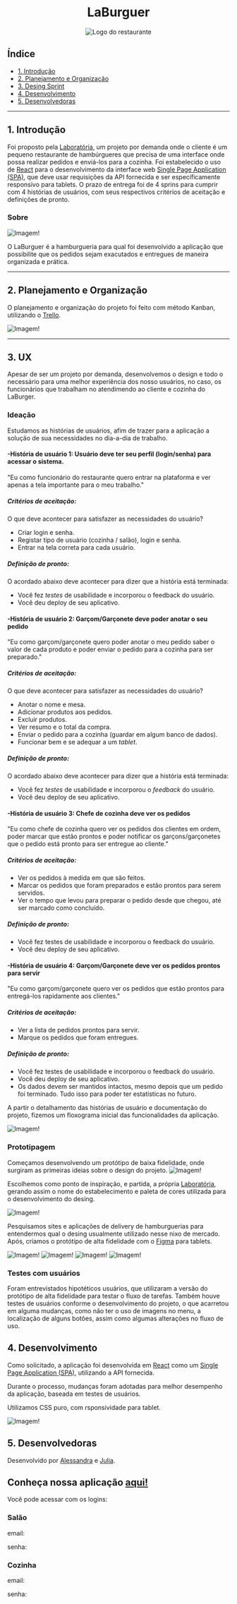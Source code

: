 <div align="center"><h1>LaBurguer</h1></div>

<div align="center">

<img src="./public/img/gifBurger.gif" alt="Logo do restaurante">
</div>

## Índice

- [1. Introdução](#1-introdução)
- [2. Planejamento e Organização](#2-planejamento-e-organização)
- [3. Desing Sprint](#3-desing-sprint)
- [4. Desenvolvimento](#4-desenvolvimento)
- [5. Desenvolvedoras](#5-desenvolvedoras)
---

## 1. Introdução

Foi proposto pela [Laboratória](https://github.com/Laboratoria), um projeto por demanda onde o cliente é um pequeno restaurante de hambúrgueres que precisa de uma
interface onde possa realizar pedidos e enviá-los para a cozinha. Foi estabelecido o uso de [React](https://reactjs.org/) para o desenvolvimento da interface web [Single Page Application (SPA)](https://pt.wikipedia.org/wiki/Aplicativo_de_p%C3%A1gina_%C3%BAnica), que deve usar requisições da API fornecida e ser específicamente responsivo para tablets. 
O prazo de entrega foi de 4 sprins para cumprir com 4 histórias de usuários, com seus respectivos critérios de aceitação e definições de pronto.


### Sobre 

![Imagem!](./public/img/logotipo.png)

O LaBurguer é a hamburgueria para qual foi desenvolvido a aplicação que possibilite que os pedidos sejam exacutados e entregues de maneira organizada e prática.

---
## 2. Planejamento e Organização

O planejamento e organização do projeto foi feito com método Kanban, utilizando o [Trello](https://trello.com/). 

![Imagem!](https://trello-attachments.s3.amazonaws.com/6020b3a2293a2449d45c3caf/603ea838eccc46598e53a5a7/27558e04e5c646a526c44864a25c1219/trello.png)

---
## 3. UX

Apesar de ser um projeto por demanda, desenvolvemos o design e todo o necessário para uma melhor experiência dos nosso usuários, no caso, os funcionários que trabalham no atendimendo ao cliente e cozinha do LaBurger.

### Ideação

Estudamos as histórias de usuários, afim de trazer para a aplicação a solução de sua necessidades no dia-a-dia de trabalho.

#### -História de usuário 1: Usuário deve ter seu perfil (login/senha) para acessar o sistema.
"Eu como funcionário do restaurante quero entrar na plataforma e ver apenas a tela importante para o meu trabalho."
##### Critérios de aceitação:
O que deve acontecer para satisfazer as necessidades do usuário?
- Criar login e senha.
- Registar tipo de usuário (cozinha / salão), login e senha.
- Entrar na tela correta para cada usuário.
##### Definição de pronto:
O acordado abaixo deve acontecer para dizer que a história está terminada:
- Você fez _testes_ de usabilidade e incorporou o feedback do usuário.
- Você deu deploy de seu aplicativo.

#### -História de usuário 2: Garçom/Garçonete deve poder anotar o seu pedido
"Eu como garçom/garçonete quero poder anotar o meu pedido saber o valor de cada
produto e poder enviar o pedido para a cozinha para ser preparado."
##### Critérios de aceitação:
O que deve acontecer para satisfazer as necessidades do usuário?
- Anotar o nome e mesa.
- Adicionar produtos aos pedidos.
- Excluir produtos.
- Ver resumo e o total da compra.
- Enviar o pedido para a cozinha (guardar em algum banco de dados).
- Funcionar bem e se adequar a um _tablet_.
##### Definição de pronto:
O acordado abaixo deve acontecer para dizer que a história está terminada:
- Você fez _testes_ de usabilidade e incorporou o _feedback_ do usuário.
- Você deu deploy de seu aplicativo.

#### -História de usuário 3: Chefe de cozinha deve ver os pedidos
"Eu como chefe de cozinha quero ver os pedidos dos clientes em ordem, poder marcar que estão prontos e poder notificar os garçons/garçonetes que o pedido está pronto para ser entregue ao cliente."
##### Critérios de aceitação:
- Ver os pedidos à medida em que são feitos.
- Marcar os pedidos que foram preparados e estão prontos para serem servidos.
- Ver o tempo que levou para preparar o pedido desde que chegou, até ser marcado como concluído.
##### Definição de pronto:
- Você fez testes de usabilidade e incorporou o feedback do usuário.
- Você deu deploy de seu aplicativo.

#### -História de usuário 4: Garçom/Garçonete deve ver os pedidos prontos para servir
"Eu como garçom/garçonete quero ver os pedidos que estão prontos para entregá-los rapidamente aos clientes."
##### Critérios de aceitação:
- Ver a lista de pedidos prontos para servir.
- Marque os pedidos que foram entregues.
##### Definição de pronto:
- Você fez testes de usabilidade e incorporou o feedback do usuário.
- Você deu deploy de seu aplicativo.
- Os dados devem ser mantidos intactos, mesmo depois que um pedido foi terminado. Tudo isso para poder ter estatísticas no futuro.

A partir o detalhamento das histórias de usuário e documentação do projeto, fizemos um floxograma inicial das funcionalidades da aplicação.

![Imagem!](https://trello-attachments.s3.amazonaws.com/6020b3a2293a2449d45c3caf/6025fa7e132aaa2263e06234/1273x1473/8baaadb4c8dced88a900782e1677b935/Fluxograma.png) 


### Prototipagem

Começamos desenvolvendo um protótipo de baixa fidelidade, onde surgiram as primeiras ideias sobre o design do projeto.
![Imagem!](https://trello-attachments.s3.amazonaws.com/6021a23c18997b6d3a625ef5/1152x648/784af5ddec80c446ae82468e41e8ef75/f25a9f01-5974-483d-b687-aa4f99e02d37.jpg) 

Escolhemos como ponto de inspiração, e partida, a própria [Laboratória](https://github.com/Laboratoria), gerando assim o nome do estabelecimento e paleta de cores utilizada para o desenvolvimento do desing. 

![Imagem!](https://trello-attachments.s3.amazonaws.com/6041ac3023d40e1468f232e1/516x141/d345e57e7fc9e71b0f1ca103db8a17c9/color.png)

Pesquisamos sites e aplicações de delivery de hamburguerias para entendermos qual o desing usualmente utilizado nesse nixo de mercado.
Após, criamos o protótipo de alta fidelidade com o [Figma](https://www.figma.com/) para tablets.

![Imagem!](https://trello-attachments.s3.amazonaws.com/6022b7c6b912fe7ad26965a8/595x410/edf16f4d55dac6664f40f23f8453a9e5/t1.png)
![Imagem!](https://trello-attachments.s3.amazonaws.com/6022b7c6b912fe7ad26965a8/593x413/9de56bc9315da993ef5f79b5cc798b55/t2.png)
![Imagem!](https://trello-attachments.s3.amazonaws.com/6022b7c6b912fe7ad26965a8/598x417/f30cdb8a70ccb3dd9ecdbda78dc38788/t3.png)
![Imagem!](https://trello-attachments.s3.amazonaws.com/6022b7c6b912fe7ad26965a8/594x414/547b5273180624cc8a4d8b989d51701f/t4.png)


### Testes com usuários

Foram entrevistados hipotéticos usuários, que utilizaram a versão do protótipo de alta fidelidade para testar o fluxo de tarefas. Também houve testes de usuários conforme o desenvolvimento do projeto, o que acarretou em alguma mudanças, como não ter o uso de imagens no menu, a localização de alguns botões, assim como algumas alterações no fluxo de uso.

## 4. Desenvolvimento

Como solicitado, a aplicação foi desenvolvida em [React](https://reactjs.org/) como um [Single Page Application (SPA)](https://pt.wikipedia.org/wiki/Aplicativo_de_p%C3%A1gina_%C3%BAnica), utilizando a API fornecida.

Durante o processo, mudanças foram adotadas para melhor desempenho da aplicação, baseada em testes de usuários.

Utilizamos CSS puro, com rsponsividade para tablet.

![Imagem!](gif)



## 5. Desenvolvedoras

Desenvolvido por [Alessandra](https://github.com/ale-alve) e [Julia](https://github.com/JuliaTerin).




## Conheça nossa aplicação [aqui!](https://sap-005-burger-queen-git-feature-adicionais-ale-alves.vercel.app/)
Você pode acessar com os logins:
### Salão
<p>email:</p>
<p>senha:</p>

### Cozinha
<p>email:</p>
<p>senha:</p>
